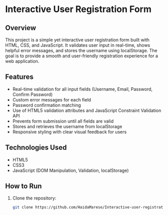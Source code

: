 # Interactive User Registration Form

## Overview
This project is a simple yet interactive user registration form built with HTML, CSS, and JavaScript. It validates user input in real-time, shows helpful error messages, and stores the username using localStorage. The goal is to provide a smooth and user-friendly registration experience for a web application.

## Features
- Real-time validation for all input fields (Username, Email, Password, Confirm Password)
- Custom error messages for each field
- Password confirmation matching
- Use of HTML5 validation attributes and JavaScript Constraint Validation API
- Prevents form submission until all fields are valid
- Stores and retrieves the username from localStorage
- Responsive styling with clear visual feedback for users

## Technologies Used
- HTML5
- CSS3
- JavaScript (DOM Manipulation, Validation, localStorage)

## How to Run
1. Clone the repository:  
   ```bash
   git clone https://github.com/HaidaMarese/Interactive-user-registration-form.git
